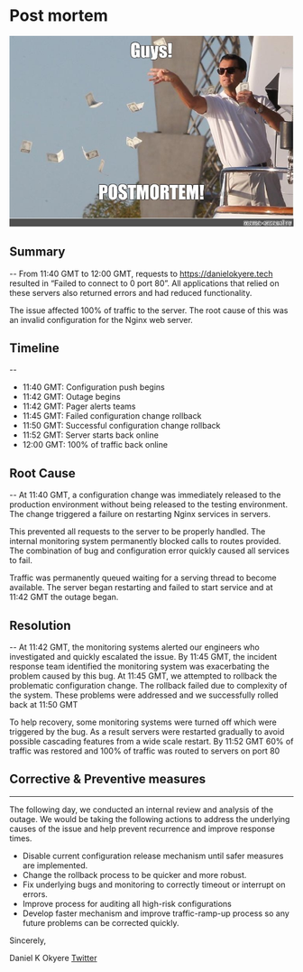 # Post mortem
![alt text](./post_mortem.jpg)

## Summary
--
From 11:40 GMT to 12:00 GMT, requests to https://danielokyere.tech resulted in “Failed to connect to 0 port 80”. All applications that relied on these servers also returned errors and had reduced functionality. 


The issue affected 100% of traffic to the server. The root cause of this was an invalid configuration for the Nginx web server.

## Timeline
--
- 11:40 GMT: Configuration push begins
- 11:42 GMT: Outage begins
- 11:42 GMT: Pager alerts teams
- 11:45 GMT: Failed configuration change rollback
- 11:50 GMT: Successful configuration change rollback
- 11:52 GMT: Server starts back online
- 12:00 GMT: 100% of traffic back online


## Root Cause
--
At 11:40 GMT, a configuration change was immediately released to the production environment without being released to the testing environment. The change triggered a failure on restarting Nginx services in servers. 


This prevented all requests to the server to be properly handled. The internal monitoring system permanently blocked calls to routes provided. The combination of bug and configuration error quickly caused all services to fail. 


Traffic was permanently queued waiting for a serving thread to become available. The server began restarting and failed to start service and at 11:42 GMT the outage began.

## Resolution
--
At 11:42 GMT, the monitoring systems alerted our engineers who investigated and quickly escalated the issue. By 11:45 GMT, the incident response team identified the monitoring system was exacerbating the problem caused by this bug.
At 11:45 GMT, we attempted to rollback the problematic configuration change. 
The rollback failed due to complexity of the system. These problems were addressed and we successfully rolled back at 11:50 GMT


To help recovery, some monitoring systems were turned off which were triggered by the bug. As a result servers were restarted gradually to avoid possible cascading features from a wide scale restart. By 11:52 GMT 60% of traffic was restored and 100% of traffic was routed to servers on port 80

## Corrective & Preventive measures
-----------------------------------

The following day, we conducted an internal review and analysis of the outage. We would be taking the following actions to address the underlying causes of the issue and help prevent recurrence and improve response times.


- Disable current configuration release mechanism until safer measures are implemented.
- Change the rollback process to be quicker and more robust.
- Fix underlying bugs and monitoring to correctly timeout or interrupt on errors.
- Improve process for auditing all high-risk configurations
- Develop faster mechanism and improve traffic-ramp-up process so any future problems can be corrected quickly.



Sincerely,

Daniel K Okyere
[Twitter](https://www.twitter.com/daniel_k_okyere)